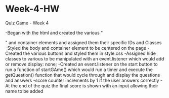 # Week-4-HW
Quiz Game - Week 4



-Began with the html and created the various "<div>" and container elements and assigned them their specific IDs and Classes
-Styled the body and container element to be centered on the page
-Created the various buttons and styled them in style.css
-Assigned hide classes to various <divs> to be manipulated with an event.listener which would add or remove display: none;
-Created an event.listener on the start button to run a function of startGAme() which would run a timer and execute the getQuestion() function that would cycle through and display the questions and answers
-score counter increments by 1 if the user answers correctly
-At the end of the quiz the final score is shown with an input allowing their name to be added





